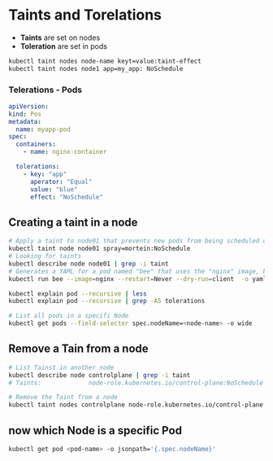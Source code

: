 # Taints and Torelations

- **Taints** are set on nodes
- **Toleration** are set in pods

```bash
kubectl taint nodes node-name keyt=value:taint-effect
kubectl taint nodes node1 app=my_app: NoSchedule
```

### Telerations - Pods

```yaml
apiVersion:
kind: Pos
metadata:
  name: myapp-pod
spec:
  containers:
    - name: nginx-container

  tolerations:
    - key: "app"
      aperator: "Equal"
      value: "blue"
      effect: "NoSchedule"
```

## Creating a taint in a node

```bash
# Apply a taint to node01 that prevents new pods from being scheduled on it unless they tolerate the spray=mortein taint.
kubectl taint node node01 spray=mortein:NoSchedule
# Looking for taints
kubectl describe node node01 | grep -i taint
# Generates a YAML for a pod named "bee" that uses the "nginx" image, but it doesn't actually create the pod.
kubectl run bee --image=nginx --restart=Never --dry-run=client  -o yaml > bee.yaml

kubectl explain pod --recursive | less
kubectl explain pod --recursive | grep -A5 tolerations

```

```bash
# List all pods in a specifi Node
kubectl get pods --field-selector spec.nodeName=<node-name> -o wide
```

## Remove a Tain from a node

```bash
# List Tainst in another node
kubectl describe node controlplane | grep -i taint
# Taints:             node-role.kubernetes.io/control-plane:NoSchedule

# Remove the Taint from a node
kubectl taint nodes controlplane node-role.kubernetes.io/control-plane:NoSchedule-
```

## now which Node is a specific Pod

```bash
kubectl get pod <pod-name> -o jsonpath='{.spec.nodeName}'
```
